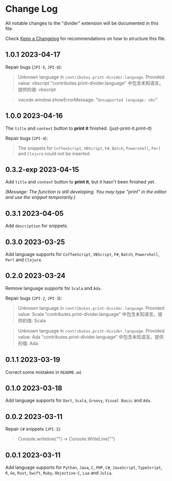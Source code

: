 # Change Log

All notable changes to the "divider" extension will be documented in this file.

Check [Keep a Changelog](http://keepachangelog.com/) for recommendations on how to structure this file.

## 1.0.1 2023-04-17

Repair bugs (`JPI-5`, `JPI-6`):

> Unknown language in `contributes.print-divider.language`. Provided value: vbscript
> "contributes.print-divider.language" 中包含未知语言。提供的值: vbscript

> vscode.window.showErrorMessage: "`Unsupported language: vbs`"

## 1.0.0 2023-04-16

The `title` and `context` button to **print it** finished. (just-print-it.print-it)

Repair bugs (`JPI-4`):

> The snippets for `CoffeeScript`, `VBScript`, `F#`, `Batch`, `Powershell`, `Perl` and `Clojure` could not be inserted.

## 0.3.2-exp 2023-04-15

Add `title` and `context` button to **print it**, but it hasn't been finished yet.

 *(Message: The function is still developing. You may type "print" in the editor and use the snippet temporarily.)*

## 0.3.1 2023-04-05

Add `description` for snippets.

## 0.3.0 2023-03-25

Add language supports for `CoffeeScript`, `VBScript`, `F#`, `Batch`, `Powershell`, `Perl` and `Clojure`.

## 0.2.0 2023-03-24

Remove language supports for `Scala` and `Ada`.

Repair bugs (`JPI-2`, `JPI-3`):

> Unknown language in `contributes.print-divider.language`. Provided value: Scala
> "contributes.print-divider.language" 中包含未知语言。提供的值: Scala

> Unknown language in `contributes.print-divider.language`. Provided value: Ada
> "contributes.print-divider.language" 中包含未知语言。提供的值: Ada

## 0.1.1 2023-03-19

Correct some mistakes in `README.md`.

## 0.1.0 2023-03-18

Add language supports for `Dart`, `Scala`, `Groovy`, `Visual Basic` and `Ada`.

## 0.0.2 2023-03-11

Repair `C#` snippets (`JPI-1`):

> Console.writeline("") -> Console.WriteLine("")

## 0.0.1 2023-03-11

Add language supports for `Python`, `Java`, `C`, `PHP`, `C#`, `JavaScript`, `TypeScript`, `R`, `Go`, `Rust`, `Swift`, `Ruby`, `Objective-C`, `Lua` and `Julia`.
